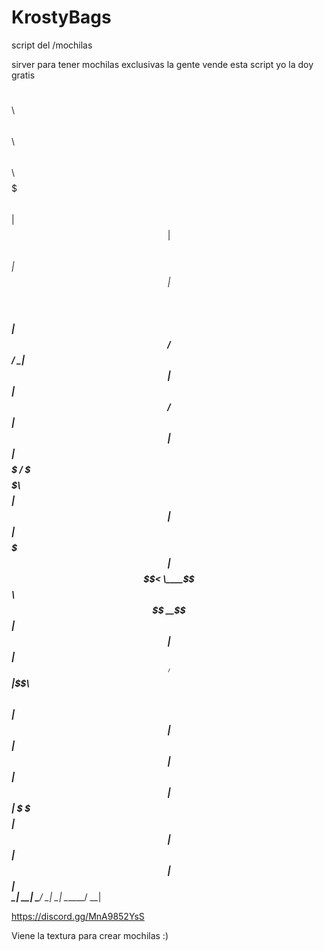 # KrostyBags
script del /mochilas

sirver para tener mochilas exclusivas la gente vende esta script yo la doy gratis 


$$\   $$\        $$$$$$\  $$\   $$\  $$$$$$\  $$$$$$$\  
$$ | $$  |      $$  __$$\ $$ |  $$ |$$  __$$\ $$  __$$\ 
$$ |$$  /       $$ /  \__|$$ |  $$ |$$ /  $$ |$$ |  $$ |
$$$$$  /        \$$$$$$\  $$$$$$$$ |$$ |  $$ |$$$$$$$  |
$$  $$<          \____$$\ $$  __$$ |$$ |  $$ |$$  ____/ 
$$ |\$$\        $$\   $$ |$$ |  $$ |$$ |  $$ |$$ |      
$$ | \$$\       \$$$$$$  |$$ |  $$ | $$$$$$  |$$ |      
\__|  \__|       \______/ \__|  \__| \______/ \__|      
                                                        
                                                        
                                                        
https://discord.gg/MnA9852YsS

Viene la textura para crear mochilas :)
